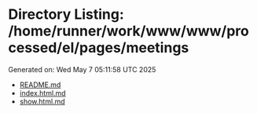 # Directory Listing: /home/runner/work/www/www/processed/el/pages/meetings
Generated on: Wed May  7 05:11:58 UTC 2025

- [README.md](README.md)
- [index.html.md](index.html.md)
- [show.html.md](show.html.md)
